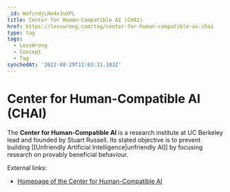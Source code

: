 ```yaml
---
_id: WafcndjLNe4x3uXPL
title: Center for Human-Compatible AI (CHAI)
href: https://lesswrong.com/tag/center-for-human-compatible-ai-chai
type: tag
tags:
  - LessWrong
  - Concept
  - Tag
synchedAt: '2022-08-29T11:03:11.183Z'
---
```

# Center for Human-Compatible AI (CHAI)

The **Center for Human-Compatible AI** is a research institute at UC Berkeley lead and founded by Stuart Russell. Its stated objective is to prevent building [[Unfriendly Artificial Intelligence|unfriendly AI]] by focusing research on provably beneficial behaviour.

External links:

*   [Homepage of the Center for Human-Compatible AI](https://humancompatible.ai/)